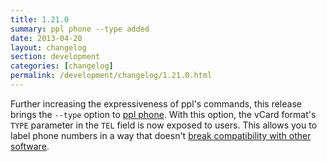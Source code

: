 ```yaml
---
title: 1.21.0
summary: ppl phone --type added
date: 2013-04-20
layout: changelog
section: development
categories: [changelog]
permalink: /development/changelog/1.21.0.html
---
```


Further increasing the expressiveness of ppl's commands, this release brings the
`--type` option to [ppl phone](/documentation/commands/phone). With this option,
the vCard format's `TYPE` parameter in the `TEL` field is now exposed to users.
This allows you to label phone numbers in a way that doesn't [break
compatibility with other
software](https://github.com/hnrysmth/ppl/issues/24#issuecomment-16623136).
